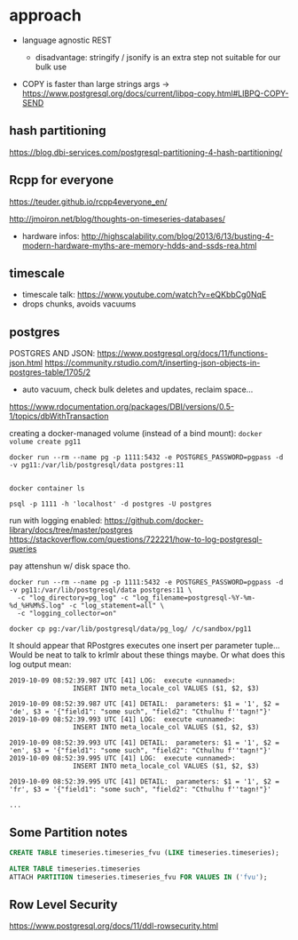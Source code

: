 # approach

- language agnostic REST
  - disadvantage: stringify / jsonify is an extra step not suitable for our bulk use
  
- COPY is faster than large strings args -> 
  https://www.postgresql.org/docs/current/libpq-copy.html#LIBPQ-COPY-SEND




## hash partitioning
https://blog.dbi-services.com/postgresql-partitioning-4-hash-partitioning/



## Rcpp for everyone
https://teuder.github.io/rcpp4everyone_en/


http://jmoiron.net/blog/thoughts-on-timeseries-databases/


- hardware infos: http://highscalability.com/blog/2013/6/13/busting-4-modern-hardware-myths-are-memory-hdds-and-ssds-rea.html

## timescale

- timescale talk: https://www.youtube.com/watch?v=eQKbbCg0NqE
- drops chunks, avoids vacuums


## postgres 

POSTGRES AND JSON: https://www.postgresql.org/docs/11/functions-json.html
https://community.rstudio.com/t/inserting-json-objects-in-postgres-table/1705/2
- auto vacuum, check bulk deletes and updates, reclaim space...

https://www.rdocumentation.org/packages/DBI/versions/0.5-1/topics/dbWithTransaction

creating a docker-managed volume (instead of a bind mount):
`docker volume create pg11`

```docker
docker run --rm --name pg -p 1111:5432 -e POSTGRES_PASSWORD=pgpass -d -v pg11:/var/lib/postgresql/data postgres:11


docker container ls

psql -p 1111 -h 'localhost' -d postgres -U postgres
```

run with logging enabled:
https://github.com/docker-library/docs/tree/master/postgres
https://stackoverflow.com/questions/722221/how-to-log-postgresql-queries

pay attenshun w/ disk space tho.

```
docker run --rm --name pg -p 1111:5432 -e POSTGRES_PASSWORD=pgpass -d -v pg11:/var/lib/postgresql/data postgres:11 \
  -c "log_directory=pg_log" -c "log_filename=postgresql-%Y-%m-%d_%H%M%S.log" -c "log_statement=all" \
  -c "logging_collector=on"
  
docker cp pg:/var/lib/postgresql/data/pg_log/ /c/sandbox/pg11
```

It should appear that RPostgres executes one insert per parameter tuple... Would be neat to talk to krlmlr about these things maybe.
Or what does this log output mean:
```
2019-10-09 08:52:39.987 UTC [41] LOG:  execute <unnamed>: 
	            INSERT INTO meta_locale_col VALUES ($1, $2, $3)
	            
2019-10-09 08:52:39.987 UTC [41] DETAIL:  parameters: $1 = '1', $2 = 'de', $3 = '{"field1": "some such", "field2": "Cthulhu f''tagn!"}'
2019-10-09 08:52:39.993 UTC [41] LOG:  execute <unnamed>: 
	            INSERT INTO meta_locale_col VALUES ($1, $2, $3)
	            
2019-10-09 08:52:39.993 UTC [41] DETAIL:  parameters: $1 = '1', $2 = 'en', $3 = '{"field1": "some such", "field2": "Cthulhu f''tagn!"}'
2019-10-09 08:52:39.995 UTC [41] LOG:  execute <unnamed>: 
	            INSERT INTO meta_locale_col VALUES ($1, $2, $3)
	            
2019-10-09 08:52:39.995 UTC [41] DETAIL:  parameters: $1 = '1', $2 = 'fr', $3 = '{"field1": "some such", "field2": "Cthulhu f''tagn!"}'

...
```

## Some Partition notes


```sql
CREATE TABLE timeseries.timeseries_fvu (LIKE timeseries.timeseries);

ALTER TABLE timeseries.timeseries
ATTACH PARTITION timeseries.timeseries_fvu FOR VALUES IN ('fvu');
```


## Row Level Security

https://www.postgresql.org/docs/11/ddl-rowsecurity.html


